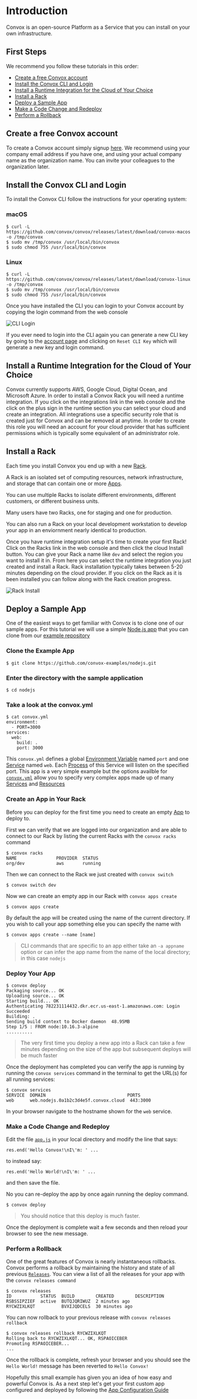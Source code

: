 # Introduction

Convox is an open-source Platform as a Service that you can install on your own infrastructure.

## First Steps

We recommend you follow these tutorials in this order:

* [Create a free Convox account](#create-a-free-convox-account)
* [Install the Convox CLI and Login](#install-the-convox-cli-and-login)
* [Install a Runtime Integration for the Cloud of Your Choice](#install-a-runtime-integration-for-the-cloud-of-your-choice)
* [Install a Rack](#install-a-rack)
* [Deploy a Sample App](#deploy-a-sample-app)
* [Make a Code Change and Redeploy](#make-a-code-change-and-redeploy)
* [Perform a Rollback](#perform-a-rollback)

## Create a free Convox account

To create a Convox account simply signup [here](https://console.convox.com/signup). We recommend using your company email address if you have one, and using your actual company name as the organization name. You can invite your colleagues to the organization later. 

## Install the Convox CLI and Login

To install the Convox CLI follow the instructions for your operating system:

### macOS

    $ curl -L https://github.com/convox/convox/releases/latest/download/convox-macos -o /tmp/convox
    $ sudo mv /tmp/convox /usr/local/bin/convox
    $ sudo chmod 755 /usr/local/bin/convox

### Linux

    $ curl -L https://github.com/convox/convox/releases/latest/download/convox-linux -o /tmp/convox
    $ sudo mv /tmp/convox /usr/local/bin/convox
    $ sudo chmod 755 /usr/local/bin/convox

Once you have installed the CLI you can login to your Convox account by copying the login command from the web console

![CLI Login](/images/CLI_tutorial_login.png)

If you ever need to login into the CLI again you can generate a new CLI key by going to the [account page](https://console.convox.com/account) and clicking on `Reset CLI Key` which will generate a new key and login command.

## Install a Runtime Integration for the Cloud of Your Choice

Convox currently supports AWS, Google Cloud, Digital Ocean, and Microsoft Azure. In order to install a Convox Rack you will need a runtime integration. If you click on the integrations link in the web console and the click on the plus sign in the runtime section you can select your cloud and create an integration. All integrations use a specific security role that is created just for Convox and can be removed at anytime. In order to create this role you will need an account for your cloud provider that has sufficient permissions which is typically some equivalent of an administrator role.

## Install a Rack

Each time you install Convox you end up with a new [Rack](../reference/primitives/rack).

A Rack is an isolated set of computing resources, network infrastructure, and storage that can contain
one or more [Apps](../reference/primitives/app).

You can use multiple Racks to isolate different environments, different customers, or different business units.

Many users have two Racks, one for staging and one for production.

You can also run a Rack on your local development workstation to develop your app in an enviornment nearly
identical to production.

Once you have runtime integration setup it's time to create your first Rack! Click on the Racks link in the web console and then click the cloud Install button. You can give your Rack a name like `dev` and select the region you want to install it in. From here you can select the runtime integration you just created and install a Rack. Rack installation typically takes between 5-20 minutes depending on the cloud provider. If you click on the Rack as it is been installed you can follow along with the Rack creation progress.

![Rack Install](/images/runtime_tutorial.png)

## Deploy a Sample App

One of the easiest ways to get familiar with Convox is to clone one of our sample apps. For this tutorial we will use a simple [Node.js app](https://github.com/convox-examples/nodejs) that you can clone from our [example repository](https://github.com/convox-examples)

### Clone the Example App

    $ git clone https://github.com/convox-examples/nodejs.git

### Enter the directory with the sample application
    $ cd nodejs

### Take a look at the convox.yml

    $ cat convox.yml
    environment:
      - PORT=3000
    services:
      web:
        build: .
        port: 3000

This `convox.yml` defines a global [Environment Variable](../configuration/environment.md) named `port` and one [Service](../reference/primitives/app/service.md) named `web`. Each
[Process](../reference/primitives/app/process.md) of this Service will listen on the specified port. This app is a very simple example but the options availble for [`convox.yml`](../configuration/convox-yml.md) allow you to specify very complex apps made up of many [Services](../reference/primitives/app/service.md) and [Resources](../reference/primitives/app/resource)

### Create an App in Your Rack

Before you can deploy for the first time you need to create an empty [App](../reference/primitives/app) to deploy to.

First we can verify that we are logged into our organization and are able to connect to our Rack by listing the current Racks with the `convox racks` command

    $ convox racks
    NAME               PROVIDER  STATUS
    org/dev            aws       running

Then we can connect to the Rack we just created with `convox switch`

    $ convox switch dev

Now we can create an empty app in our Rack with `convox apps create`

    $ convox apps create

By default the app will be created using the name of the current directory. If you wish to call your app something else you can specify the name with

    $ convox apps create --name [name]

> CLI commands that are specific to an app either take an `-a appname` option or can infer the app
> name from the name of the local directory; in this case `nodejs`

### Deploy Your App

    $ convox deploy
    Packaging source... OK
    Uploading source... OK
    Starting build... OK
    Authenticating 782231114432.dkr.ecr.us-east-1.amazonaws.com: Login Succeeded
    Building: .
    Sending build context to Docker daemon  48.95MB
    Step 1/5 : FROM node:10.16.3-alpine
    ..........

> The very first time you deploy a new app into a Rack can take a few minutes depending on the size of the app but subsequent deploys will be much faster

Once the deployment has completed you can verify the app is running by running the `convox services` command in the terminal to get the URL(s) for all running services:

    $ convox services
    SERVICE  DOMAIN                               PORTS
    web      web.nodejs.0a1b2c3d4e5f.convox.cloud  443:3000

In your browser navigate to the hostname shown for the `web` service.

### Make a Code Change and Redeploy

Edit the file [`app.js`](https://github.com/convox-examples/nodejs/blob/master/app.js) in your local directory and modify the line that says:

`res.end('Hello Convox!\nI\'m: ' ...`

to instead say:

`res.end('Hello World!\nI\'m: ' ...`

and then save the file. 

No you can re-deploy the app by once again running the deploy command.

    $ convox deploy

> You should notice that this deploy is much faster.

Once the deployment is complete wait a few seconds and then reload your browser to see the new message.

### Perform a Rollback

One of the great features of Convox is nearly instantaneous rollbacks. Convox performs a rollback by maintaining the history and state of all previous [`Releases`](../reference/primitives/app/release.md). You can view a list of all the releases for your app with the `convox releases command`

    $ convox releases
    ID           STATUS  BUILD        CREATED        DESCRIPTION
    RSBSSIPZIEF  active  BUTQJQRIWUZ  2 minutes ago  
    RYCWZIXLKQT          BVXIJQDCELS  30 minutes ago     

You can now rollback to your previous release with `convox releases rollback`

    $ convox releases rollback RYCWZIXLKQT
    Rolling back to RYCWZIXLKQT... OK, RSPAOICEBER
    Promoting RSPAOICEBER... 
    ...

Once the rollback is complete, refresh your browser and you should see the `Hello World!` message has been reverted to `Hello Convox!`

Hopefully this small example has given you an idea of how easy and powerful Convox is. As a next step let's get your first custom app configured and deployed by following the [App Configuration Guide](../tutorials/preapring-an-application.md)


